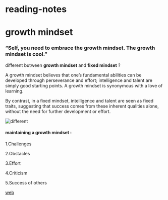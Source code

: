 # reading-notes


# growth mindset
  ### “Self, you need to embrace the growth mindset. The growth mindset is cool.”
    
 different butween **growth mindset** and __fixed mindset__ ?
 
A growth mindset believes that one’s fundamental abilities can be developed through perseverance and effort; intelligence and talent are simply good starting points. A growth mindset is synonymous with a love of learning.

By contrast, in a fixed mindset, intelligence and talent are seen as fixed traits, suggesting that success comes from these inherent qualities alone, without the need for further development or effort.

![different](https://i2.wp.com/atlassianblog.wpengine.com/wp-content/uploads/NewGrowthMindset2.png?resize=800%2C1000&ssl=1)

#### maintaining a growth mindset :

1.Challenges

2.Obstacles

3.Effort

4.Criticism

5.Success of others

    
[web](https://www.atlassian.com/blog/inside-atlassian/growth-mindset/)
